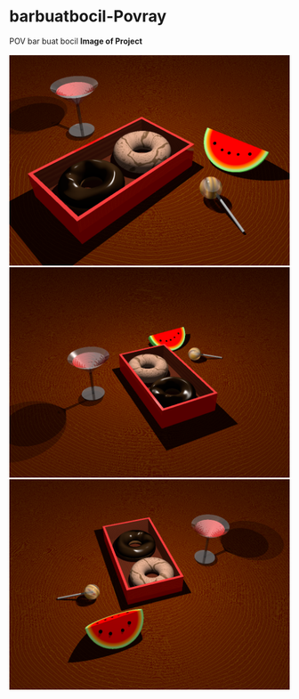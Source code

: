 # barbuatbocil-Povray
POV bar buat bocil
**Image of Project**<br /><br />
<img src="pov1.png" width="700"><br />
<img src="pov2.png" width="700"><br />
<img src="pov3.png" width="700"><br />
